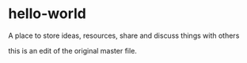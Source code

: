 # hello-world
A place to store ideas, resources, share and discuss things with others

this is an edit of the original master file.
